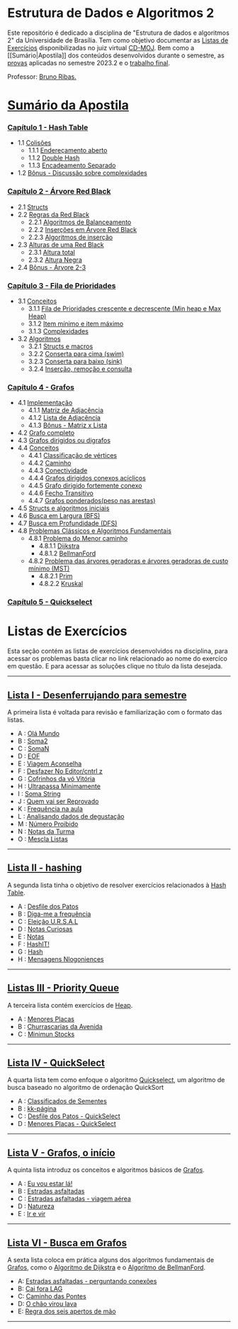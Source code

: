 # Estrutura de Dados e Algoritmos 2

Este repositório é dedicado a disciplina de "Estrutura de dados e algoritmos 2" da Universidade de Brasília. Tem como objetivo documentar as [Listas de Exercícios](#listas-de-exercícios) disponibilizadas no juiz virtual [CD-MOJ](https://moj.naquadah.com.br/cgi-bin/index.sh). Bem como a [[Sumário|Apostila]] dos conteúdos desenvolvidos durante o semestre, as [provas](/README.md#provas-20232) aplicadas no semestre 2023.2 e o [trabalho final](/README.md#trabalho-final).

Professor: [Bruno Ribas.](https://www.brunoribas.com.br/)


# [Sumário da Apostila](/Apostila/Sumário.md)
### [Capítulo 1 - Hash Table](/Apostila/HashTable.md)

- 1.1 [Colisões](/Apostila/HashTable.md#11-colisões)
	- 1.1.1 [Endereçamento aberto](/Apostila/HashTable.md#111-endereçamento-aberto)
	- 1.1.2 [Double Hash](/Apostila/HashTable.md#112-double-hash)
	- 1.1.3 [Encadeamento Separado](/Apostila/HashTable.md#113-encadeamento-separado)
- 1.2 [Bônus - Discussão sobre complexidades](/Apostila/HashTable.md#12-bônus---discussão-sobre-complexidades)
### [Capítulo 2 - Árvore Red Black](/Apostila/ÁrvoreRedBlack.md)

- 2.1 [Structs](Apostila/ÁrvoreRedBlack.md#21-structs)
- 2.2 [Regras da Red Black](/Apostila/ÁrvoreRedBlack.md#22-regras-da-redblack)
	- 2.2.1 [Algoritmos de Balanceamento](/Apostila/ÁrvoreRedBlack.md#221-algoritmos-de-balanceamento)
	- 2.2.2 [Inserções em Árvore Red Black](/Apostila/ÁrvoreRedBlack.md#222-inserções-em-árvore-red-black)
	- 2.2.3 [Algoritmos de inserção](/Apostila/ÁrvoreRedBlack.md#223-algoritmos-de-inserção)
- 2.3 [Alturas de uma Red Black](/Apostila/ÁrvoreRedBlack.md#23-alturas-de-uma-red-black)
	- 2.3.1 [Altura total](/Apostila/ÁrvoreRedBlack.md#231-altura-total)
	- 2.3.2 [Altura Negra](/Apostila/ÁrvoreRedBlack.md#232-altura-negra)
- 2.4 [Bônus - Árvore 2-3](/Apostila/ÁrvoreRedBlack.md#24-bônus---árvore-2-3)

### [Capítulo 3 - Fila de Prioridades](/Apostila/FiladePrioridades.md)

- 3.1 [Conceitos](/Apostila/FiladePrioridades.md#31-conceitos)
	- 3.1.1 [Fila de Prioridades crescente e decrescente (Min heap e Max Heap)](/Apostila/FiladePrioridades.md#311-fila-de-prioridades-crescente-e-decrescente-min-heap-e-max-heap)
	- 3.1.2 [Item mínimo e item máximo](/Apostila/FiladePrioridades.md#312-item-máximo-e-item-mínimo)
	- 3.1.3 [Complexidades](/Apostila/FiladePrioridades.md#313-complexidades)
- 3.2 [Algoritmos](/Apostila/FiladePrioridades.md#32-algoritmos)
	- 3.2.1 [Structs e macros](/Apostila/FiladePrioridades.md#321-struct-e-macros)
	- 3.2.2 [Conserta para cima (swim)](/Apostila/FiladePrioridades.md#322-conserta-para-cima-swim)
	- 3.2.3 [Conserta para baixo (sink)](/Apostila/FiladePrioridades.md#323-conserta-para-baixo-sink)
	- 3.2.4 [Inserção, remoção e consulta](/Apostila/FiladePrioridades.md#324-inserção-remoção-e-consulta)
### [Capítulo 4 - Grafos](/Apostila/Grafos.md)

- 4.1 [Implementação](/Apostila/Grafos.md#41-implementação)
	- 4.1.1 [Matriz de Adjacência](/Apostila/Grafos.md#411-matriz-de-adjacência)
	- 4.1.2 [Lista de Adjacência](/Apostila/Grafos.md#412-lista-de-adjacência)
	- 4.1.3 [Bônus - Matriz x Lista](/Apostila/Grafos.md#413-bônus---matriz-x-lista)
- 4.2 [Grafo completo](/Apostila/Grafos.md#42-grafo-completo)
- 4.3 [Grafos dirigidos ou digrafos](/Apostila/Grafos.md#43-grafos-dirigidos-ou-digrafos)
- 4.4 [Conceitos](/Apostila/Grafos.md#44-conceitos)
	- 4.4.1 [Classificação de vértices](/Apostila/Grafos.md#441-classificação-de-vértices)
	- 4.4.2 [Caminho](/Apostila/Grafos.md#442-caminho)
	- 4.4.3 [Conectividade](/Apostila/Grafos.md#443-conectividade)
	- 4.4.4 [Grafos dirigidos conexos acíclicos](/Apostila/Grafos.md#444-grafos-dirigidos-conexos-acíclicos)
	- 4.4.5 [Grafo dirigido fortemente conexo](/Apostila/Grafos.md#445-grafo-dirigido-fortemente-conexo)
	- 4.4.6 [Fecho Transitivo](/Apostila/Grafos.md#446-fecho-transitivo)
	- 4.4.7 [Grafos ponderados(peso nas arestas)](/Apostila/Grafos.md#447-grafos-ponderados-peso-nas-arestas)
- 4.5 [Structs e algoritmos iniciais](/Apostila/Grafos.md#45-structs-e-algoritmos-inicias)
- 4.6 [Busca em Largura (BFS)](/Apostila/Grafos.md#46-busca-em-largura-bfs)
- 4.7 [Busca em Profundidade (DFS)](/Apostila/Grafos.md#47-busca-em-profundidade-dfs)
- 4.8 [Problemas Clássicos e Algoritmos Fundamentais](/Apostila/Grafos.md#48-problemas-clássicos-e-algoritmos-fundamentais)
	- 4.8.1 [Problema do Menor caminho](/Apostila/Grafos.md#481-problema-do-menor-caminho)
		- 4.8.1.1 [Dijkstra](/Apostila/Grafos.md#4811-dijkstra)
		- 4.8.1.2 [BellmanFord](/Apostila/Grafos.md#4812-bellman-ford)
	- 4.8.2 [Problema das árvores geradoras e árvores geradoras de custo mínimo (MST)](/Apostila/Grafos.md#problema-das-árvores-geradoras-e-árvores-geradoras-de-custo-mínimo-mst)
		- 4.8.2.1 [Prim](/Apostila/Grafos.md#4821-prim)
		- 4.8.2.2 [Kruskal](/Apostila/Grafos.md#4822-kruskal)
### [Capítulo 5 - Quickselect](/Apostila/Quickselect.md)





# Listas de Exercícios

Esta seção contém as listas de exercícios desenvolvidos na disciplina, para acessar os problemas basta clicar no link relacionado ao nome do exercíco em questão. E para acessar as soluções clique no título da lista desejada.

---
## [Lista I - Desenferrujando para semestre](listas/lista1-desenferrujando)  

A primeira lista é voltada para revisão e familiarização com o formato das listas.

- A : [Olá Mundo](https://moj.naquadah.com.br/contests/bcr-EDA2-2023_2-lista1-relembrando/olamundo.pdf)
- B : [Soma2](https://moj.naquadah.com.br/contests/bcr-EDA2-2023_2-lista1-relembrando/soma2.pdf)
- C : [SomaN](https://moj.naquadah.com.br/contests/bcr-EDA2-2023_2-lista1-relembrando/soma.pdf)
- D : [EOF](https://moj.naquadah.com.br/contests/bcr-EDA2-2023_2-lista1-relembrando/eof.pdf)
- E : [Viagem Aconselha](https://moj.naquadah.com.br/contests/bcr-EDA2-2023_2-lista1-relembrando/viagemaconselha.pdf)
- F : [Desfazer No Editor/cntrl z](https://moj.naquadah.com.br/contests/bcr-EDA2-2023_2-lista1-relembrando/ctrl-z.pdf)
- G : [Cofrinhos da vó Vitória](https://br.spoj.com/problems/COFRE.pdf)
- H : [Ultrapassa Minimamente](https://moj.naquadah.com.br/contests/bcr-EDA2-2023_2-lista1-relembrando/ultrapassaminimamente.pdf)
- I : [Soma String](https://moj.naquadah.com.br/contests/bcr-EDA2-2023_2-lista1-relembrando/soma_string.pdf)
- J : [Quem vai ser Reprovado](https://br.spoj.com/problems/PLACAR.pdf)
- K : [Frequência na aula](https://br.spoj.com/problems/FREQUE12.pdf) 
- L : [Analisando dados de degustação](https://moj.naquadah.com.br/contests/bcr-EDA2-2023_2-lista1-relembrando/sequencia-desgustacao.pdf)
- M : [Número Proibido](https://moj.naquadah.com.br/contests/bcr-EDA2-2023_2-lista1-relembrando/proibido.pdf)
- N : [Notas da Turma](https://moj.naquadah.com.br/contests/bcr-EDA2-2023_2-lista1-relembrando/divide-turma.pdf)
- O : [Mescla Listas](https://moj.naquadah.com.br/contests/bcr-EDA2-2023_2-lista1-relembrando/le-junta.pdf)
---
## [Lista II - hashing](listas/lista2-hashing/)

A segunda lista tinha o objetivo de resolver exercícios relacionados à [Hash Table](/Apostila/HashTable.md).

- A : [Desfile dos Patos](https://moj.naquadah.com.br/contests/bcr-EDA2-2023_2-hash/desfile.pdf)
- B : [Diga-me a frequência](https://moj.naquadah.com.br/contests/bcr-EDA2-2023_2-hash/digafrequencia.pdf)
- C : [Eleição U.R.S.A.L](https://moj.naquadah.com.br/contests/bcr-EDA2-2023_2-hash/eleicao-ursal-big.pdf)
- D : [Notas Curiosas](https://moj.naquadah.com.br/contests/bcr-EDA2-2023_2-hash/notas.pdf)
- E : [Notas](https://br.spoj.com/problems/NOTAS14.pdf)
- F : [HashIT!](https://www.spoj.com/problems/HASHIT.pdf)
- G : [Hash](https://br.spoj.com/problems/HASHADIQ.pdf) 
- H : [Mensagens Nlogoniences](https://moj.naquadah.com.br/contests/bcr-EDA2-2023_2-hash/mensagens.pdf)
---
## [Listas III - Priority Queue](listas/lista3-priorityQueue/)

A terceira lista contém exercícios de [Heap](/Apostila/FiladePrioridades.md).

- A : [Menores Placas](https://moj.naquadah.com.br/contests/bcr-EDA2-2023_2-pq/menores-placas.pdf)
- B : [Churrascarias da Avenida](https://br.spoj.com/problems/CHURRASC.pdf)
- C : [Minimun Stocks](https://www.spoj.com/problems/MINSTOCK.pdf)
---

## [Lista IV - QuickSelect](listas/lista4-quickSelect/)

A quarta lista tem como enfoque o algoritmo [Quickselect](/Apostila/Quickselect.md), um algoritmo de busca baseado no algoritmo de ordenação QuickSort

- A : [Classificados de Sementes](https://moj.naquadah.com.br/contests/bcr-EDA2-2023_2-quickselect/classificado-agronomia.pdf)
- B : [kk-página](https://moj.naquadah.com.br/contests/bcr-EDA2-2023_2-quickselect/kk-pagina.pdf)
- C : [Desfile dos Patos - QuickSelect](https://moj.naquadah.com.br/contests/bcr-EDA2-2023_2-quickselect/desfile.pdf)
- D : [Menores Placas - QuickSelect](https://moj.naquadah.com.br/contests/bcr-EDA2-2023_2-quickselect/menores-placas.pdf)
---

## [Lista V - Grafos, o início](listas/lista5-grafos/)

A quinta lista introduz os conceitos e algoritmos básicos de [Grafos](/Apostila/Grafos.md).

- A : [Eu vou estar lá!](https://moj.naquadah.com.br/contests/bcr-EDA2-2023_2-grafos/euvouestarla.pdf)
- B : [Estradas asfaltadas](https://moj.naquadah.com.br/contests/bcr-EDA2-2023_2-grafos/grafo-nucleos-cidades.pdf)
- C : [Estradas asfaltadas - viagem aérea](https://moj.naquadah.com.br/contests/bcr-EDA2-2023_2-grafos/grafo-ajude-joao.pdf)
- D : [Natureza](https://br.spoj.com/problems/NATUREZA.pdf)
- E : [Ir e vir](https://br.spoj.com/problems/IREVIR.pdf)
---

## [Lista VI - Busca em Grafos](/listas/listas6-buscasEmGrafos)

A sexta lista coloca em prática alguns dos algoritmos fundamentais de [Grafos](/Apostila/Grafos.md), como o [Algoritmo de Dijkstra](/Apostila/Grafos.md#4811-dijkstra) e o [Algoritmo de BellmanFord](/Apostila/Grafos.md#4812-bellman-ford).

- A: [Estradas asfaltadas - perguntando conexões](https://moj.naquadah.com.br/contests/bcr-EDA2-2023_2-grafos-busca/grafo-nlogonia-conexoes.pdf)
- B: [Cai fora LAG](https://moj.naquadah.com.br/contests/bcr-EDA2-2023_2-grafos-busca/grafo-chp.pdf)
- C: [Caminho das Pontes](https://moj.naquadah.com.br/contests/bcr-EDA2-2023_2-grafos-busca/pontes.pdf)
- D: [O chão virou lava](https://moj.naquadah.com.br/contests/bcr-EDA2-2023_2-grafos-busca/o_chao_e_lava.pdf)
- E: [Regra dos seis apertos de mão](https://moj.naquadah.com.br/contests/bcr-EDA2-2023_2-grafos-busca/handshakes-rule.pdf)
---

